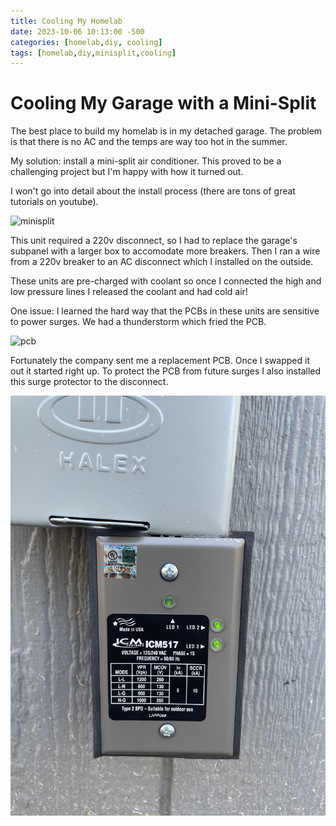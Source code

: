 ```yaml
---
title: Cooling My Homelab
date: 2023-10-06 10:13:00 -500
categories: [homelab,diy, cooling]
tags: [homelab,diy,minisplit,cooling]
---
```


# Cooling My Garage with a Mini-Split

The best place to build my homelab is in my detached garage. The problem is that there is no AC and the temps are way too hot in the summer.

My solution: install a mini-split air conditioner. This proved to be a challenging project but I'm happy with how it turned out.

I won't go into detail about the install process (there are tons of great tutorials on youtube).

![minisplit](https://github.com/PostOakLab/assets/blob/master/minisplit.JPG?raw=true)

This unit required a 220v disconnect, so I had to replace the garage's subpanel with a larger box to accomodate more breakers. Then I ran a wire from a 220v breaker to an AC disconnect which I installed on the outside.

These units are pre-charged with coolant so once I connected the high and low pressure lines I released the coolant and had cold air!

One issue: I learned the hard way that the PCBs in these units are sensitive to power surges. We had a thunderstorm which fried the PCB.

![pcb](https://github.com/PostOakLab/assets/blob/master/minisplitpcb.JPG?raw=true)

Fortunately the company sent me a replacement PCB. Once I swapped it out it started right up. To protect the PCB from future surges I also installed this surge protector to the disconnect.

![surgeprotector](https://github.com/PostOakLab/assets/blob/master/minisplitsurgeprotector.JPG?raw=true)